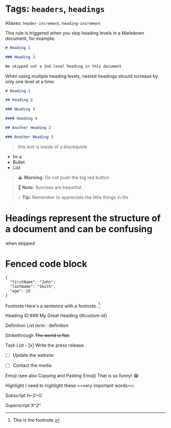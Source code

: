 # Tags: `headers`, `headings`

Aliases: `header-increment`, `heading-increment`

This rule is triggered when you skip heading levels in a Markdown document, for
example:

```markdown
# Heading 1

### Heading 3

We skipped out a 2nd level heading in this document
```

When using multiple heading levels, nested headings should increase by only one
level at a time:

```markdown
# Heading 1

## Heading 2

### Heading 3

#### Heading 4

## Another Heading 2

### Another Heading 3
```


>this text is inside of a blockquote
- Im a
- Bullet
- List


> :warning: **Warning:** Do not push the big red button.

> :memo: **Note:** Sunrises are beautiful.

> :bulb: **Tip:** Remember to appreciate the little things in life


# Headings represent the structure of a document and can be confusing
when skipped
# Fenced code block
```
{
  "firstName": "John",
  "lastName": "Smith",
  "age": 25
}
```

Footnote	Here's a sentence with a footnote. [^1]

[^1]: This is the footnote.

Heading ID	### My Great Heading {#custom-id}


Definition List	term
: definition


Strikethrough	~~The world is flat.~~


Task List	- [x] Write the press release
- [ ] Update the website
- [ ] Contact the media


Emoji
(see also Copying and Pasting Emoji)	That is so funny! :joy:


Highlight	I need to highlight these ==very important words==.


Subscript	H~2~O


Superscript	X^2^
